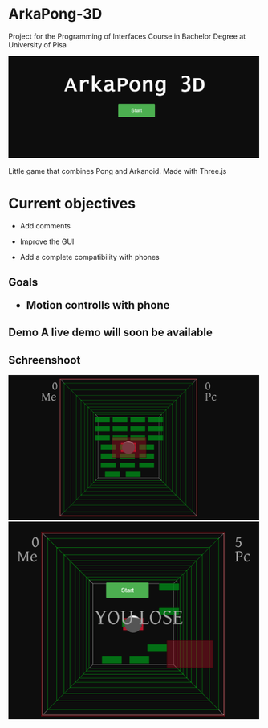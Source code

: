 # ArkaPong-3D
Project for the Programming of Interfaces Course in Bachelor Degree at University of Pisa

<img src="images/ArkaPong.png" width="500">

Little game that combines Pong and Arkanoid. Made with Three.js

<h1>Current objectives </h1>
  <p> <ul> <li> Add comments 
  <p> <li> Improve the GUI 
  <p> <li> Add a complete compatibility with phones </ul>
  
 <h2> Goals
 <p>  <ul > <li>Motion controlls with phone </ul>
  
  <h2>Demo
  A live demo will soon be available
  
<h2>Schreenshoot</h1>
<img src="images/ArkaPong2.png" width="500">
<img src="images/ArkaPong4.png" width="500">
